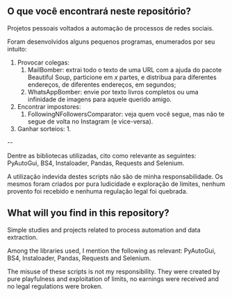 ## O que você encontrará neste repositório?

Projetos pessoais voltados a automação de processos de redes sociais.

Foram desenvolvidos alguns pequenos programas, enumerados por seu intuito:

1. Provocar colegas:
    1. MailBomber: extrai todo o texto de uma URL com a ajuda do pacote Beautiful Soup, particione em $x$ partes, e
       distribua para diferentes endereços, de diferentes endereços, em segundos;
    2. WhatsAppBomber: envie por texto livros completos ou uma infinidade de imagens para aquele querido amigo.
2. Encontrar impostores:
    1. FollowingNFollowersComparator: veja quem você segue, mas não te segue de volta no Instagram (e vice-versa).
3. Ganhar sorteios:
    1.

--

Dentre as bibliotecas utilizadas, cito como relevante as seguintes: PyAutoGui, BS4, Instaloader, Pandas, Requests and
Selenium.

A utilização indevida destes scripts não são de minha responsabilidade. Os mesmos foram criados por pura ludicidade e
exploração de limites, nenhum provento foi recebido e nenhuma regulação legal foi quebrada.

## What will you find in this repository?

Simple studies and projects related to process automation and data extraction.

Among the libraries used, I mention the following as relevant: PyAutoGui, BS4, Instaloader, Pandas, Requests and
Selenium.

The misuse of these scripts is not my responsibility. They were created by pure playfulness and exploitation of limits,
no earnings were received and no legal regulations were broken.


